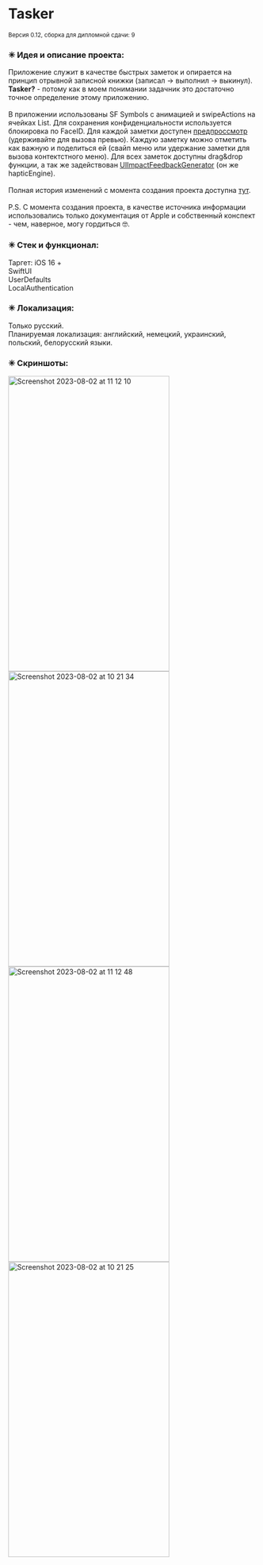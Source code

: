 # <b>Tasker</b><br>
<sup>Версия 0.12, сборка для дипломной сдачи: 9</sup>
### ✳︎ Идея и описание проекта:<br>
Приложение служит в качестве быстрых заметок и опирается на принцип отрывной записной книжки (записал -> выполнил -> выкинул). <b>Tasker?</b> - потому как в моем понимании задачник это достаточно точное определение этому приложению.<br>
<br>
В приложении использованы SF Symbols с анимацией и swipeActions на ячейках List. Для сохранения конфиденциальности используется блокировка по FaceID. Для каждой заметки доступен [предпроссмотр](https://developer.apple.com/documentation/swiftui/contextmenu) (удерживайте для вызова превью). Каждую заметку можно отметить как важную и поделиться ей (свайп меню или удержание заметки для вызова контектстного меню). Для всех заметок доступны drag&drop функции, а так же задействован [UIImpactFeedbackGenerator](https://developer.apple.com/documentation/uikit/uiimpactfeedbackgenerator) (он же hapticEngine).<br>
<br>Полная история изменений с момента создания проекта доступна [тут](https://github.com/lepranby/Tasker-App/blob/main/Tasker/App/DiplomaReadme.md).
<br>
<br>
P.S. C момента создания проекта, в качестве источника информации использовались только документация от Apple и собственный конспект - чем, наверное, могу гордиться 🤓.
<br>

### ✳︎ Стек и функционал:<br>
Таргет: iOS 16 +<br>
SwiftUI<br>
UserDefaults<br>
LocalAuthentication<br>

### ✳︎ Локализация:<br>
Только русский.<br>
Планируемая локализация: английский, немецкий, украинский, польский, белорусский языки.<br>

### ✳︎ Скриншоты:<br>

<img width="325" height="595" alt="Screenshot 2023-08-02 at 11 12 10" src="https://github.com/lepranby/Tasker-App/assets/113884557/19e396fb-bca2-4cdb-8ec5-02007f5512a2">
<img width="325" height="595" alt="Screenshot 2023-08-02 at 10 21 34" src="https://github.com/lepranby/Tasker-App/assets/113884557/af770679-e79a-4d3f-a9ad-4f81d0087ed5">
<img width="325" height="595" alt="Screenshot 2023-08-02 at 11 12 48" src="https://github.com/lepranby/Tasker-App/assets/113884557/bc947f93-a920-4e1a-9e13-137f354fc905">
<img width="325" height="595" alt="Screenshot 2023-08-02 at 10 21 25" src="https://github.com/lepranby/Tasker-App/assets/113884557/19ec41ff-60d2-45fb-88aa-b9822980b949">
